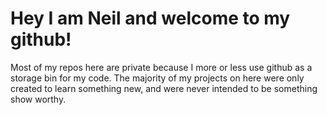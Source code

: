 # Hey I am Neil and welcome to my github!

Most of my repos here are private because I more or less use github as a storage bin for my code.
The majority of my projects on here were only created to learn something new, and were never intended to be something show worthy.
